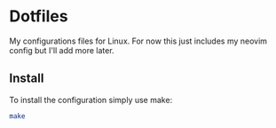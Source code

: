 # Dotfiles

My configurations files for Linux. For now this just includes my neovim config but I'll add more later.

## Install

To install the configuration simply use make:

```bash
make
```
